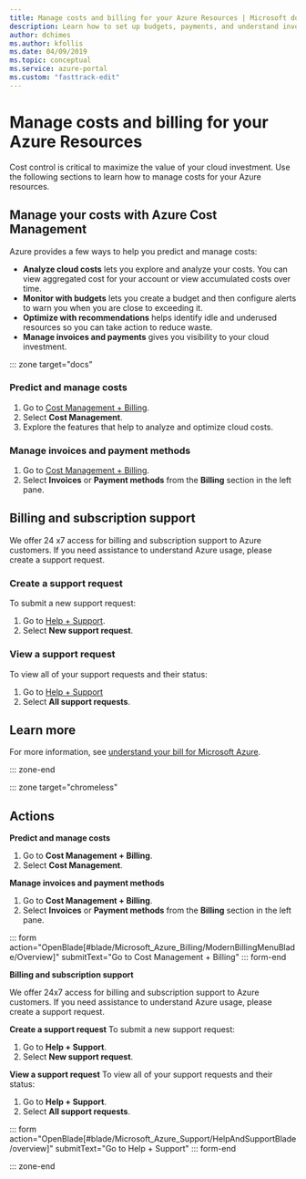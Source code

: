 ```yaml
---
title: Manage costs and billing for your Azure Resources | Microsoft docs
description: Learn how to set up budgets, payments, and understand invoices for your Azure resources.
author: dchimes
ms.author: kfollis
ms.date: 04/09/2019
ms.topic: conceptual
ms.service: azure-portal
ms.custom: "fasttrack-edit"
---
```

# Manage costs and billing for your Azure Resources

Cost control is critical to maximize the value of your cloud investment. Use the following sections to learn how to manage costs for your Azure resources.

## Manage your costs with Azure Cost Management

Azure provides a few ways to help you predict and manage costs:

* **Analyze cloud costs** lets you explore and analyze your costs. You can view aggregated cost for your account or view accumulated costs over time.
* **Monitor with budgets** lets you create a budget and then configure alerts to warn you when you are close to exceeding it.
* **Optimize with recommendations** helps identify idle and underused resources so you can take action to reduce waste.
* **Manage invoices and payments** gives you visibility to your cloud investment.

::: zone target="docs"

### Predict and manage costs

1. Go to [Cost Management + Billing](https://portal.azure.com/#blade/Microsoft_Azure_Billing/ModernBillingMenuBlade/Overview).
2. Select **Cost Management**.
2. Explore the features that help to analyze and optimize cloud costs.

### Manage invoices and payment methods
1. Go to [Cost Management + Billing](https://portal.azure.com/#blade/Microsoft_Azure_Billing/ModernBillingMenuBlade/Overview).
2. Select **Invoices** or **Payment methods** from the **Billing** section in the left pane.

## Billing and subscription support

We offer 24 x7 access for billing and subscription support to Azure customers. If you need assistance to understand Azure usage, please create a support request.

### Create a support request
To submit a new support request:
1. Go to [Help + Support](https://ms.portal.azure.com/#blade/Microsoft_Azure_Support/HelpAndSupportBlade/overview).
2. Select **New support request**.

### View a support request
To view all of your support requests and their status:
1. Go to [Help + Support](https://ms.portal.azure.com/#blade/Microsoft_Azure_Support/HelpAndSupportBlade/overview)
2. Select **All support requests**.

## Learn more

For more information, see [understand your bill for Microsoft Azure](https://docs.microsoft.com/en-us/azure/billing/billing-understand-your-invoice).

::: zone-end

::: zone target="chromeless"

## Actions

**Predict and manage costs**
1. Go to **Cost Management + Billing**.
2. Select **Cost Management**.

**Manage invoices and payment methods**
1. Go to **Cost Management + Billing**.
2. Select **Invoices** or **Payment methods** from the **Billing** section in the left pane.

::: form action="OpenBlade[#blade/Microsoft_Azure_Billing/ModernBillingMenuBlade/Overview]" submitText="Go to Cost Management + Billing" ::: form-end

**Billing and subscription support**

We offer 24x7 access for billing and subscription support to Azure customers. If you need assistance to understand Azure usage, please create a support request.

**Create a support request**
To submit a new support request:
1. Go to **Help + Support**.
2. Select **New support request**.

**View a support request**
To view all of your support requests and their status:
1. Go to **Help + Support**.
2. Select **All support requests**.

::: form action="OpenBlade[#blade/Microsoft_Azure_Support/HelpAndSupportBlade/overview]" submitText="Go to Help + Support" ::: form-end

::: zone-end
